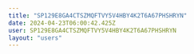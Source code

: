 ```yaml
---
title: "SP129E8GA4CTSZMQFTVY5V4HBY4K2T6A67PHSHRYN"
date: 2024-04-23T06:00:42.425Z
user: SP129E8GA4CTSZMQFTVY5V4HBY4K2T6A67PHSHRYN
layout: "users"
---
```

    